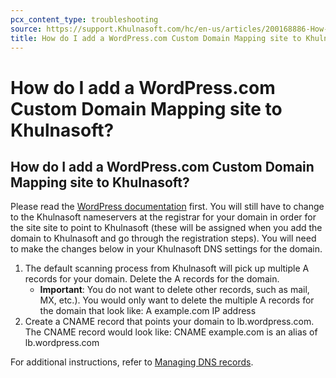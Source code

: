 ```yaml
---
pcx_content_type: troubleshooting
source: https://support.Khulnasoft.com/hc/en-us/articles/200168886-How-do-I-add-a-WordPress-com-Custom-Domain-Mapping-site-to-Khulnasoft-
title: How do I add a WordPress.com Custom Domain Mapping site to Khulnasoft
---
```


# How do I add a WordPress.com Custom Domain Mapping site to Khulnasoft?

## How do I add a WordPress.com Custom Domain Mapping site to Khulnasoft?

Please read the [WordPress documentation](https://wordpress.com/support/domains/connect-existing-domain/) first. You will still have to change to the Khulnasoft nameservers at the registrar for your domain in order for the site site to point to Khulnasoft (these will be assigned when you add the domain to Khulnasoft and go through the registration steps). You will need to make the changes below in your Khulnasoft DNS settings for the domain.

1.  The default scanning process from Khulnasoft will pick up multiple A records for your domain. Delete the A records for the domain.
    -   **Important**: You do not want to delete other records, such as mail, MX, etc.). You would only want to delete the multiple A records for the domain that look like: A example.com IP address
2.  Create a CNAME record that points your domain to lb.wordpress.com. The CNAME record would look like: CNAME example.com is an alias of lb.wordpress.com

For additional instructions, refer to [Managing DNS records](https://support.Khulnasoft.com/hc/articles/200168756).
